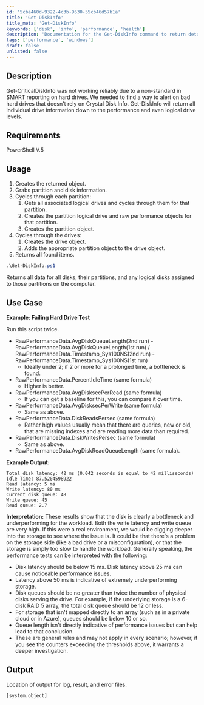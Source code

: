 ```yaml
---
id: '5cba460d-9322-4c3b-9630-55cb46d57b1a'
title: 'Get-DiskInfo'
title_meta: 'Get-DiskInfo'
keywords: ['disk', 'info', 'performance', 'health']
description: 'Documentation for the Get-DiskInfo command to return detailed information about all individual drives, including performance and logical drive levels.'
tags: ['performance', 'windows']
draft: false
unlisted: false
---
```


## Description
Get-CriticalDiskInfo was not working reliably due to a non-standard in SMART reporting on hard drives. We needed to find a way to alert on bad hard drives that doesn't rely on Crystal Disk Info. Get-DiskInfo will return all individual drive information down to the performance and even logical drive levels.

## Requirements
PowerShell V.5

## Usage
1. Creates the returned object.
2. Grabs partition and disk information.
3. Cycles through each partition:
    1. Gets all associated logical drives and cycles through them for that partition.
    2. Creates the partition logical drive and raw performance objects for that partition.
    3. Creates the partition object.
4. Cycles through the drives:
    1. Creates the drive object.
    2. Adds the appropriate partition object to the drive object.
5. Returns all found items.

```powershell
.\Get-DiskInfo.ps1
```
Returns all data for all disks, their partitions, and any logical disks assigned to those partitions on the computer.

## Use Case

**Example: Failing Hard Drive Test**

Run this script twice.
- RawPerformanceData.AvgDiskQueueLength(2nd run) - RawPerformanceData.AvgDiskQueueLength(1st run) / RawPerformanceData.Timestamp_Sys100NS(2nd run) - RawPerformanceData.Timestamp_Sys100NS(1st run)
    - Ideally under 2; if 2 or more for a prolonged time, a bottleneck is found.
- RawPerformanceData.PercentIdleTime (same formula)
    - Higher is better.
- RawPerformanceData.AvgDisksecPerRead (same formula)
    - If you can get a baseline for this, you can compare it over time.
- RawPerformanceData.AvgDisksecPerWrite (same formula)
    - Same as above.
- RawPerformanceData.DiskReadsPersec (same formula)
    - Rather high values usually mean that there are queries, new or old, that are missing indexes and are reading more data than required.
- RawPerformanceData.DiskWritesPersec (same formula)
    - Same as above.
- RawPerformanceData.AvgDiskReadQueueLength (same formula).

**Example Output:**
```
Total disk latency: 42 ms (0.042 seconds is equal to 42 milliseconds)
Idle Time: 87.5204598922
Read latency: 5 ms
Write latency: 80 ms
Current disk queue: 48
Write queue: 45
Read queue: 2.7
```

**Interpretation:**
These results show that the disk is clearly a bottleneck and underperforming for the workload. Both the write latency and write queue are very high. If this were a real environment, we would be digging deeper into the storage to see where the issue is. It could be that there's a problem on the storage side (like a bad drive or a misconfiguration), or that the storage is simply too slow to handle the workload. Generally speaking, the performance tests can be interpreted with the following:

- Disk latency should be below 15 ms. Disk latency above 25 ms can cause noticeable performance issues.
- Latency above 50 ms is indicative of extremely underperforming storage.
- Disk queues should be no greater than twice the number of physical disks serving the drive. For example, if the underlying storage is a 6-disk RAID 5 array, the total disk queue should be 12 or less.
- For storage that isn't mapped directly to an array (such as in a private cloud or in Azure), queues should be below 10 or so.
- Queue length isn't directly indicative of performance issues but can help lead to that conclusion.
- These are general rules and may not apply in every scenario; however, if you see the counters exceeding the thresholds above, it warrants a deeper investigation.

## Output
Location of output for log, result, and error files.

```
[system.object]
```



